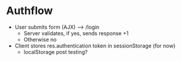 
# Authflow

- User submits form (AJX) --> /login
  - Server validates, if yes, sends response +1
  - Otherwise no
- Client stores res.authentication token in sessionStorage (for now)
  - localStorage post testing?
